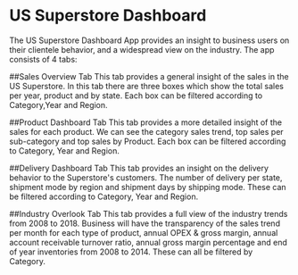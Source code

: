 ﻿# US Superstore Dashboard
 
The US Superstore Dashboard App provides an insight to business users on their clientele behavior, and a widespread view on the industry. The app consists of 4 tabs:

##Sales Overview Tab
This tab provides a general insight of the sales in the US Superstore. In this tab there are three boxes which show the total sales per year, product and by state. Each box can be filtered according to Category,Year and Region.

##Product Dashboard Tab
This tab provides a more detailed insight of the sales for each product. We can see the category sales trend, top sales per sub-category and top sales by Product. Each box can be filtered according to Category, Year and Region.

##Delivery Dashboard Tab
This tab provides an insight on the delivery behavior to the Superstore's customers. The number of delivery per state, shipment mode by region and shipment days by shipping mode. These can be filtered according to Category, Year and Region.

##Industry Overlook Tab
This tab provides a full view of the industry trends from 2008 to 2018. Business will have the transparency of the sales trend per month for each type of product, annual OPEX & gross margin, annual account receivable turnover ratio, annual gross margin percentage and end of year inventories from 2008 to 2014. These can all be filtered by Category.

